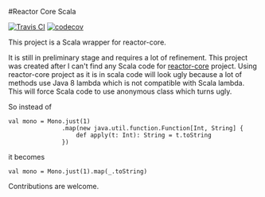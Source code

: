 #Reactor Core Scala

[![Travis CI](https://travis-ci.org/sinwe/reactor-core-scala.svg?branch=master)](https://travis-ci.org/sinwe/reactor-core-scala)
[![codecov](https://codecov.io/gh/sinwe/reactor-core-scala/branch/master/graph/badge.svg)](https://codecov.io/gh/sinwe/reactor-core-scala)

This project is a Scala wrapper for reactor-core.

It is still in preliminary stage and requires a lot of refinement.
This project was created after I can't find any Scala code for [reactor-core](https://github.com/reactor/reactor-core) project.
Using reactor-core project as it is in scala code will look ugly because
a lot of methods use Java 8 lambda which is not compatible with Scala lambda.
This will force Scala code to use anonymous class which turns ugly.

So instead of

    val mono = Mono.just(1)
                   .map(new java.util.function.Function[Int, String] {
                       def apply(t: Int): String = t.toString
                   })
                   
it becomes

    val mono = Mono.just(1).map(_.toString)

Contributions are welcome.